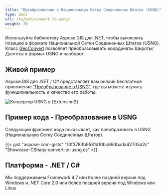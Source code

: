 ```yaml
---
title: "Преобразование в Национальную Сетку Соединенных Штатов (USNG)"
type: docs
url: /ru/net/convert-to-usng/
weight: 70
---
```


Используйте библиотеку Aspose.GIS для .NET, чтобы вычислить позицию в формате Национальной Сетки Соединенных Штатов (USNG). Класс [GeoConvert](https://reference.aspose.com/gis/net/aspose.gis/geoconvert) позволяет преобразовывать координаты Широты/Долготы в формат USNG и наоборот.

## **Живой пример**

Aspose.GIS для .NET / C# представляет вам онлайн бесплатное приложение ["Преобразование в USNG"](https://products.aspose.app/gis/coordinates/convert-to-usng), где вы можете изучить функциональность и качество его работы.

![Конвертер USNG в {Extension2}](coordinates.png)

## **Пример кода - Преобразование в USNG**

Следующий фрагмент кода показывает, как преобразовать в USNG (Национальную Сетку Соединенных Штатов).

{{< gist "aspose-com-gists" "10f3783b9581d10bc69dbada42705d2c" "Showcase-CSharp-convert-to-usng.cs" >}}

## **Платформа - .NET / C#**

Мы поддерживаем Framework 4.7 или более поздней версии под Windows и .NET Core 2.0 или более поздней версии под Windows или Linux
